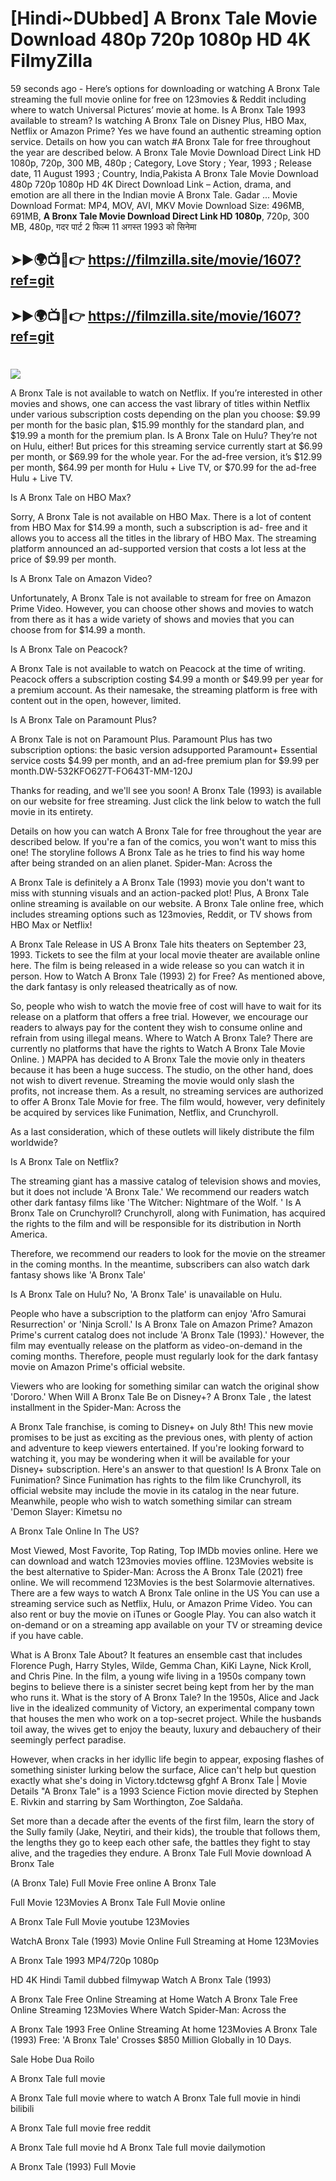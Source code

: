 # [Hindi~DUbbed] A Bronx Tale Movie Download 480p 720p 1080p HD 4K FilmyZilla


59 seconds ago - Here’s options for downloading or watching A Bronx Tale streaming the full movie online for free on 123movies & Reddit including where to watch Universal Pictures’ movie at home. Is A Bronx Tale 1993 available to stream? Is watching A Bronx Tale on Disney Plus, HBO Max, Netflix or Amazon Prime? Yes we have found an authentic streaming option service. Details on how you can watch #A Bronx Tale for free throughout the year are described below. A Bronx Tale Movie Download Direct Link HD 1080p, 720p, 300 MB, 480p ; Category, Love Story ; Year, 1993 ; Release date, 11 August 1993 ; Country, India,Pakista A Bronx Tale Movie Download 480p 720p 1080p HD 4K Direct Download Link – Action, drama, and emotion are all there in the Indian movie A Bronx Tale. Gadar ...
Movie Download Format: MP4, MOV, AVI, MKV
Movie Download Size: 496MB, 691MB, **A Bronx Tale Movie Download Direct Link HD 1080p**, 720p, 300 MB, 480p, गदर पार्ट 2 फिल्म 11 अगस्त 1993 को सिनेमा

## ➤►🌍📺📱👉   https://filmzilla.site/movie/1607?ref=git

## ➤►🌍📺📱👉   https://filmzilla.site/movie/1607?ref=git

#

<img src="https://image.tmdb.org/t/p/w780//krYelh3x8VdSeAqOSd81NTek1aw.jpg" />

A Bronx Tale is not available to watch on Netflix. If you’re interested in other movies and shows, one can access the vast library of titles within Netflix under various subscription costs depending on the plan you choose: $9.99 per month for the basic plan, $15.99 monthly for the standard plan, and $19.99 a month for the premium plan. Is A Bronx Tale on Hulu? They’re not on Hulu, either! But prices for this streaming service currently start at $6.99 per month, or $69.99 for the whole year. For the ad-free version, it’s $12.99 per month, $64.99 per month for Hulu + Live TV, or $70.99 for the ad-free Hulu + Live TV.

Is A Bronx Tale on HBO Max?

Sorry, A Bronx Tale is not available on HBO Max. There is a lot of content from HBO Max for $14.99 a month, such a subscription is ad- free and it allows you to access all the titles in the library of HBO Max. The streaming platform announced an ad-supported version that costs a lot less at the price of $9.99 per month.

Is A Bronx Tale on Amazon Video?

Unfortunately, A Bronx Tale is not available to stream for free on Amazon Prime Video. However, you can choose other shows and movies to watch from there as it has a wide variety of shows and movies that you can choose from for $14.99 a month.

Is A Bronx Tale on Peacock?

A Bronx Tale is not available to watch on Peacock at the time of writing. Peacock offers a subscription costing $4.99 a month or $49.99 per year for a premium account. As their namesake, the streaming platform is free with content out in the open, however, limited.

Is A Bronx Tale on Paramount Plus?

A Bronx Tale is not on Paramount Plus. Paramount Plus has two subscription options: the basic version adsupported Paramount+ Essential service costs $4.99 per month, and an ad-free premium plan for $9.99 per month.DW-532KFO627T-FO643T-MM-120J

Thanks for reading, and we'll see you soon! A Bronx Tale (1993) is available on our website for free streaming. Just click the link below to watch the full movie in its entirety.

Details on how you can watch A Bronx Tale for free throughout the year are described below. If you're a fan of the comics, you won't want to miss this one! The storyline follows A Bronx Tale as he tries to find his way home after being stranded on an alien planet. Spider-Man: Across the

A Bronx Tale is definitely a A Bronx Tale (1993) movie you don't want to miss with stunning visuals and an action-packed plot! Plus, A Bronx Tale online streaming is available on our website. A Bronx Tale online free, which includes streaming options such as 123movies, Reddit, or TV shows from HBO Max or Netflix!

A Bronx Tale Release in US A Bronx Tale hits theaters on September 23, 1993. Tickets to see the film at your local movie theater are available online here. The film is being released in a wide release so you can watch it in person. How to Watch A Bronx Tale (1993) 2) for Free? As mentioned above, the dark fantasy is only released theatrically as of now.

So, people who wish to watch the movie free of cost will have to wait for its release on a platform that offers a free trial. However, we encourage our readers to always pay for the content they wish to consume online and refrain from using illegal means. Where to Watch A Bronx Tale? There are currently no platforms that have the rights to Watch A Bronx Tale Movie Online. ) MAPPA has decided to A Bronx Tale the movie only in theaters because it has been a huge success. The studio, on the other hand, does not wish to divert revenue. Streaming the movie would only slash the profits, not increase them. As a result, no streaming services are authorized to offer A Bronx Tale Movie for free. The film would, however, very definitely be acquired by services like Funimation, Netflix, and Crunchyroll.

As a last consideration, which of these outlets will likely distribute the film worldwide?

Is A Bronx Tale on Netflix?

The streaming giant has a massive catalog of television shows and movies, but it does not include 'A Bronx Tale.' We recommend our readers watch other dark fantasy films like 'The Witcher: Nightmare of the Wolf. ' Is A Bronx Tale on Crunchyroll? Crunchyroll, along with Funimation, has acquired the rights to the film and will be responsible for its distribution in North America.

Therefore, we recommend our readers to look for the movie on the streamer in the coming months. In the meantime, subscribers can also watch dark fantasy shows like 'A Bronx Tale'

Is A Bronx Tale on Hulu? No, 'A Bronx Tale' is unavailable on Hulu.

People who have a subscription to the platform can enjoy 'Afro Samurai Resurrection' or 'Ninja Scroll.' Is A Bronx Tale on Amazon Prime? Amazon Prime's current catalog does not include 'A Bronx Tale (1993).' However, the film may eventually release on the platform as video-on-demand in the coming months. Therefore, people must regularly look for the dark fantasy movie on Amazon Prime's official website.

Viewers who are looking for something similar can watch the original show 'Dororo.' When Will A Bronx Tale Be on Disney+? A Bronx Tale , the latest installment in the Spider-Man: Across the

A Bronx Tale franchise, is coming to Disney+ on July 8th! This new movie promises to be just as exciting as the previous ones, with plenty of action and adventure to keep viewers entertained. If you're looking forward to watching it, you may be wondering when it will be available for your Disney+ subscription. Here's an answer to that question! Is A Bronx Tale on Funimation? Since Funimation has rights to the film like Crunchyroll, its official website may include the movie in its catalog in the near future. Meanwhile, people who wish to watch something similar can stream 'Demon Slayer: Kimetsu no

A Bronx Tale Online In The US?

Most Viewed, Most Favorite, Top Rating, Top IMDb movies online. Here we can download and watch 123movies movies offline. 123Movies website is the best alternative to Spider-Man: Across the A Bronx Tale (2021) free online. We will recommend 123Movies is the best Solarmovie alternatives. There are a few ways to watch A Bronx Tale online in the US You can use a streaming service such as Netflix, Hulu, or Amazon Prime Video. You can also rent or buy the movie on iTunes or Google Play. You can also watch it on-demand or on a streaming app available on your TV or streaming device if you have cable.

What is A Bronx Tale About? It features an ensemble cast that includes Florence Pugh, Harry Styles, Wilde, Gemma Chan, KiKi Layne, Nick Kroll, and Chris Pine. In the film, a young wife living in a 1950s company town begins to believe there is a sinister secret being kept from her by the man who runs it. What is the story of A Bronx Tale? In the 1950s, Alice and Jack live in the idealized community of Victory, an experimental company town that houses the men who work on a top-secret project. While the husbands toil away, the wives get to enjoy the beauty, luxury and debauchery of their seemingly perfect paradise.

However, when cracks in her idyllic life begin to appear, exposing flashes of something sinister lurking below the surface, Alice can't help but question exactly what she's doing in Victory.tdctewsg gfghf A Bronx Tale | Movie Details "A Bronx Tale" is a 1993 Science Fiction movie directed by Stephen E. Rivkin and starring by Sam Worthington, Zoe Saldaña.

Set more than a decade after the events of the first film, learn the story of the Sully family (Jake, Neytiri, and their kids), the trouble that follows them, the lengths they go to keep each other safe, the battles they fight to stay alive, and the tragedies they endure. A Bronx Tale Full Movie download A Bronx Tale

(A Bronx Tale) Full Movie Free online A Bronx Tale

Full Movie 123Movies A Bronx Tale Full Movie online

A Bronx Tale Full Movie youtube 123Movies

WatchA Bronx Tale (1993) Movie Online Full Streaming at Home 123Movies

A Bronx Tale 1993 MP4/720p 1080p

HD 4K Hindi Tamil dubbed filmywap Watch A Bronx Tale (1993)

A Bronx Tale Free Online Streaming at Home Watch A Bronx Tale Free Online Streaming 123Movies Where Watch Spider-Man: Across the

A Bronx Tale 1993 Free Online Streaming At home 123Movies A Bronx Tale (1993) Free: 'A Bronx Tale' Crosses $850 Million Globally in 10 Days.

Sale Hobe Dua Roilo

A Bronx Tale full movie

A Bronx Tale full movie where to watch A Bronx Tale full movie in hindi bilibili

A Bronx Tale full movie free reddit

A Bronx Tale full movie hd A Bronx Tale full movie dailymotion

A Bronx Tale (1993) Full Movie